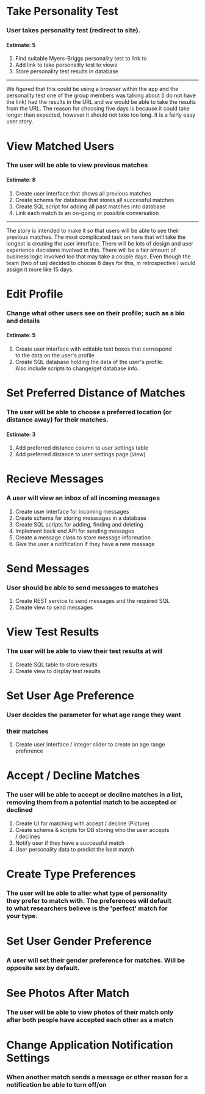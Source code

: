 #  Take Personality Test
### User takes personality test (redirect to site).
#### Estimate: 5
1. Find suitable Myers-Briggs personality test to link to
2. Add link to take personality test to views
3. Store personality test results in database
***
We figured that this could be using a browser within the app and the personality test one of the group members was talking about (I do not have the link) had the results in the URL and we would be able to take the results from the URL.
The reason for choosing five days is because it could take longer than expected, however it should not take too long. It is a fairly easy user story.

# View Matched Users
### The user will be able to view previous matches
#### Estimate: 8
1. Create user interface that shows all previous matches
2. Create schema for database that stores all successful matches
3. Create SQL script for adding all past matches into database
4. Link each match to an on-going or possible conversation
***
The story is intended to make it so that users will be able to see their previous matches. The most complicated task on here that will take the longest is creating the user interface. There will be lots of design and user experience decisions involved in this. There will be a fair amount of business logic involved too that may take a couple days. Even though the team (two of us) decided to choose 8 days for this, in retrospective I would assign it more like 15 days.

# Edit Profile
### Change what other users see on their profile; such as a bio<br /> and details
#### Estimate: 5
1. Create user interface with editable text boxes that correspond<br /> to the data on the user's profile
2. Create SQL database holding the data of the user's profile.<br /> Also include scripts to change/get database info.

# Set Preferred Distance of Matches
### The user will be able to choose a preferred location (or <br /> distance away) for their matches.
#### Estimate: 3
1. Add preferred distance column to user settings table
2. Add preferred distance to user settings page (view)

# Recieve Messages
### A user will view an inbox of all incoming messages
1. Create user interface for incoming messages
2. Create schema for storing messsages in a database
3. Create SQL scripts for adding, finding and deleting
4. Implement back end API for sending messages
5. Create a message class to store message information
6. Give the user a notification if they have a new message

# Send Messages
### User should be able to send messages to matches
1. Create REST service to send messages and the required SQL
2. Create view to send messages

# View Test Results
### The user will be able to view their test results at will
1. Create SQL table to store results
2. Create view to display test results

# Set User Age Preference
### User decides the parameter for what age range they want
###  their matches
1. Create user interface / integer slider to create an age range<br /> preference

# Accept / Decline Matches
### The user will be able to accept or decline matches in a list,<br /> removing them from a potential match to be accepted or <br /> declined
1. Create UI for matching with accept / decline (Picture)
2. Create schema & scripts for DB storing who the user accepts<br /> / declines
3. Notify user if they have a successful match
4. User personality data to predict the best match

# Create Type Preferences
### The user will be able to alter what type of personality<br /> they prefer to match with. The preferences will default<br /> to what researchers believe is the 'perfect' match for <br /> your type.

# Set User Gender Preference
### A user will set their gender preference for matches. Will be<br /> opposite sex by default.

# See Photos After Match
### The user will be able to view photos of their match only<br /> after both people have accepted each other as a match

# Change Application Notification Settings
### When another match sends a message or other reason for a<br /> notification be able to turn off/on
